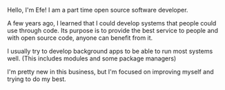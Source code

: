 Hello, I'm Efe! I am a part time open source software developer.

A few years ago, I learned that I could develop systems that people could use through code. Its purpose is to provide the best service to people and with open source code, anyone can benefit from it.

I usually try to develop background apps to be able to run most systems well. (This includes modules and some package managers)

I'm pretty new in this business, but I'm focused on improving myself and trying to do my best.
